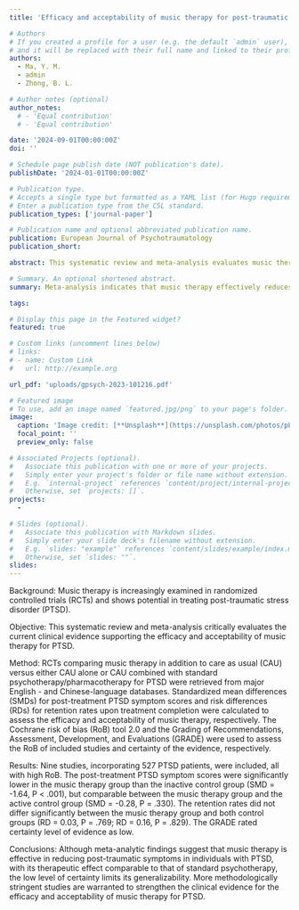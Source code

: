 ```yaml
---
title: 'Efficacy and acceptability of music therapy for post-traumatic stress disorder: a systematic review and meta-analysis of randomized controlled trials'

# Authors
# If you created a profile for a user (e.g. the default `admin` user), write the username (folder name) here
# and it will be replaced with their full name and linked to their profile.
authors:
  - Ma, Y. M.
  - admin
  - Zhong, B. L.

# Author notes (optional)
author_notes:
  # - 'Equal contribution'
  # - 'Equal contribution'

date: '2024-09-01T00:00:00Z'
doi: ''

# Schedule page publish date (NOT publication's date).
publishDate: '2024-01-01T00:00:00Z'

# Publication type.
# Accepts a single type but formatted as a YAML list (for Hugo requirements).
# Enter a publication type from the CSL standard.
publication_types: ['journal-paper']

# Publication name and optional abbreviated publication name.
publication: European Journal of Psychotraumatology
publication_short: 

abstract: This systematic review and meta-analysis evaluates music therapy's efficacy in treating PTSD, finding it significantly reduces post-treatment symptoms compared to inactive controls. However, evidence quality remains low, highlighting the need for more rigorous studies to confirm its effectiveness and acceptance in clinical practice.

# Summary. An optional shortened abstract.
summary: Meta-analysis indicates that music therapy effectively reduces PTSD symptoms, comparable to standard psychotherapy, but the evidence certainty remains low, necessitating further rigorous studies.

tags:

# Display this page in the Featured widget?
featured: true

# Custom links (uncomment lines below)
# links:
# - name: Custom Link
#   url: http://example.org

url_pdf: 'uploads/gpsych-2023-101216.pdf'

# Featured image
# To use, add an image named `featured.jpg/png` to your page's folder.
image:
  caption: 'Image credit: [**Unsplash**](https://unsplash.com/photos/pLCdAaMFLTE)'
  focal_point: ''
  preview_only: false

# Associated Projects (optional).
#   Associate this publication with one or more of your projects.
#   Simply enter your project's folder or file name without extension.
#   E.g. `internal-project` references `content/project/internal-project/index.md`.
#   Otherwise, set `projects: []`.
projects: 
  - 

# Slides (optional).
#   Associate this publication with Markdown slides.
#   Simply enter your slide deck's filename without extension.
#   E.g. `slides: "example"` references `content/slides/example/index.md`.
#   Otherwise, set `slides: ""`.
slides: 
---
```


Background: Music therapy is increasingly examined in randomized controlled trials (RCTs) and shows potential in treating post-traumatic stress disorder (PTSD).

Objective: This systematic review and meta-analysis critically evaluates the current clinical evidence supporting the efficacy and acceptability of music therapy for PTSD.

Method: RCTs comparing music therapy in addition to care as usual (CAU) versus either CAU alone or CAU combined with standard psychotherapy/pharmacotherapy for PTSD were retrieved from major English - and Chinese-language databases. Standardized mean differences (SMDs) for post-treatment PTSD symptom scores and risk differences (RDs) for retention rates upon treatment completion were calculated to assess the efficacy and acceptability of music therapy, respectively. The Cochrane risk of bias (RoB) tool 2.0 and the Grading of Recommendations, Assessment, Development, and Evaluations (GRADE) were used to assess the RoB of included studies and certainty of the evidence, respectively.

Results: Nine studies, incorporating 527 PTSD patients, were included, all with high RoB. The post-treatment PTSD symptom scores were significantly lower in the music therapy group than the inactive control group (SMD = -1.64, P < .001), but comparable between the music therapy group and the active control group (SMD = -0.28, P = .330). The retention rates did not differ significantly between the music therapy group and both control groups (RD = 0.03, P = .769; RD = 0.16, P = .829). The GRADE rated certainty level of evidence as low.

Conclusions: Although meta-analytic findings suggest that music therapy is effective in reducing post-traumatic symptoms in individuals with PTSD, with its therapeutic effect comparable to that of standard psychotherapy, the low level of certainty limits its generalizability. More methodologically stringent studies are warranted to strengthen the clinical evidence for the efficacy and acceptability of music therapy for PTSD.
